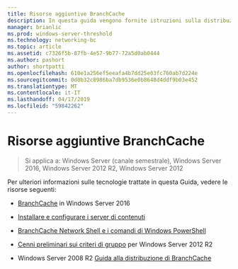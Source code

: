 ```yaml
---
title: Risorse aggiuntive BranchCache
description: In questa guida vengono fornite istruzioni sulla distribuzione di BranchCache in modalità cache ospitata sul computer che eseguono Windows Server 2016 e Windows 10
manager: brianlic
ms.prod: windows-server-threshold
ms.technology: networking-bc
ms.topic: article
ms.assetid: c7326f5b-87fb-4e57-9b77-72a5d0ab0444
ms.author: pashort
author: shortpatti
ms.openlocfilehash: 610e1a256ef5eeafa4b7dd25e03fc760ab7d224e
ms.sourcegitcommit: 0d0b32c8986ba7db9536e0b8648d4ddf9b03e452
ms.translationtype: MT
ms.contentlocale: it-IT
ms.lasthandoff: 04/17/2019
ms.locfileid: "59842262"
---
```

# <a name="branchcache-additional-resources"></a>Risorse aggiuntive BranchCache

>Si applica a: Windows Server (canale semestrale), Windows Server 2016, Windows Server 2012 R2, Windows Server 2012

Per ulteriori informazioni sulle tecnologie trattate in questa Guida, vedere le risorse seguenti:

- [BranchCache](https://technet.microsoft.com/windows-server-docs/networking/branchcache/branchcache#a-namebkmkwhatawhat-is-branchcache) in Windows Server 2016

- [Installare e configurare i server di contenuti](https://technet.microsoft.com/windows-server-docs/networking/branchcache/deploy/install-and-configure-content-servers)

- [BranchCache Network Shell e i comandi di Windows PowerShell](https://technet.microsoft.com/windows-server-docs/networking/branchcache/branchcache-network-shell-and-windows-powershell-commands)

- [Cenni preliminari sui criteri di gruppo](https://technet.microsoft.com/library/hh831791.aspx) per Windows Server 2012 R2

- Windows Server 2008 R2 [Guida alla distribuzione di BranchCache](https://technet.microsoft.com/library/ee649232.aspx)

